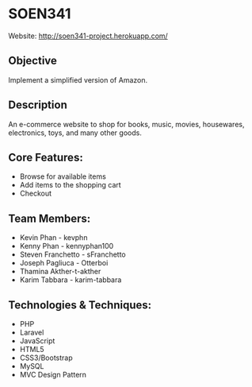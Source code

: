 # SOEN341

Website: http://soen341-project.herokuapp.com/

## Objective
Implement a simplified version of Amazon.

## Description
An e-commerce website to shop for books, music, movies, housewares, electronics, toys, and many other goods.

## Core Features:
* Browse for available items
* Add items to the shopping cart
* Checkout

## Team Members:
* Kevin Phan - kevphn
* Kenny Phan - kennyphan100
* Steven Franchetto - sFranchetto
* Joseph Pagliuca - Otterboi
* Thamina Akther-t-akther
* Karim Tabbara - karim-tabbara

## Technologies & Techniques: 
* PHP
* Laravel
* JavaScript
* HTML5
* CSS3/Bootstrap
* MySQL
* MVC Design Pattern
